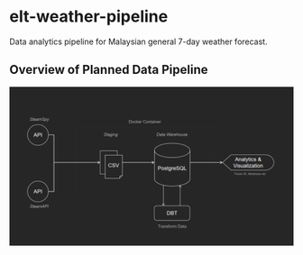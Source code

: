 # elt-weather-pipeline
Data analytics pipeline for Malaysian general 7-day weather forecast.


## Overview of Planned Data Pipeline

![Overview of ELT Data Pipeline](./img/data_pipeline.png)
